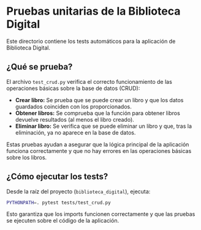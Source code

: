 # Pruebas unitarias de la Biblioteca Digital

Este directorio contiene los tests automáticos para la aplicación de Biblioteca Digital.

## ¿Qué se prueba?

El archivo `test_crud.py` verifica el correcto funcionamiento de las operaciones básicas sobre la base de datos (CRUD):

- **Crear libro:** Se prueba que se puede crear un libro y que los datos guardados coinciden con los proporcionados.
- **Obtener libros:** Se comprueba que la función para obtener libros devuelve resultados (al menos el libro creado).
- **Eliminar libro:** Se verifica que se puede eliminar un libro y que, tras la eliminación, ya no aparece en la base de datos.

Estas pruebas ayudan a asegurar que la lógica principal de la aplicación funciona correctamente y que no hay errores en las operaciones básicas sobre los libros.

## ¿Cómo ejecutar los tests?

Desde la raíz del proyecto (`biblioteca_digital`), ejecuta:

```bash
PYTHONPATH=. pytest tests/test_crud.py
```

Esto garantiza que los imports funcionen correctamente y que las pruebas se ejecuten sobre el código de la aplicación.
